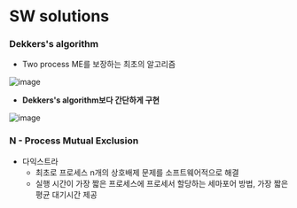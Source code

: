 <h1> SW solutions </h1>


<h3>  Dekkers's algorithm </h3>

- Two process ME를 보장하는 최초의 알고리즘

![image](https://github.com/youbeen2798/Deep-CS-study_for_interview/assets/62228401/a0f17a69-bc5e-40ff-b4f1-9abb2fcf1b4b)

- <b> Dekkers's algorithm보다 간단하게 구현 </b>

![image](https://github.com/youbeen2798/Deep-CS-study_for_interview/assets/62228401/33462e59-905f-43fc-946f-984595158ab5)

<h3> N - Process Mutual Exclusion </h3>

- 다익스트라
  - 최초로 프로세스 n개의 상호배제 문제를 소프트웨어적으로 해결
  - 실행 시간이 가장 짧은 프로세스에 프로세서 할당하는 세마포어 방법, 가장 짧은 평균 대기시간 제공
